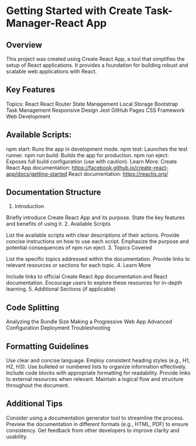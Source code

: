 # Getting Started with Create Task-Manager-React App

## Overview

This project was created using Create React App, a tool that simplifies the setup of React applications. It provides a foundation for building robust and scalable web applications with React.

## Key Features

Topics:
React
React Router
State Management
Local Storage
Bootstrap
Task Management
Responsive Design
Jest
GitHub Pages
CSS Framework
Web Development

## Available Scripts:

npm start: Runs the app in development mode.
npm test: Launches the test runner.
npm run build: Builds the app for production.
npm run eject: Exposes full build configuration (use with caution).
Learn More:
Create React App documentation: https://facebook.github.io/create-react-app/docs/getting-started
React documentation: https://reactjs.org/

## Documentation Structure

1. Introduction

Briefly introduce Create React App and its purpose.
State the key features and benefits of using it.
2. Available Scripts

List the available scripts with clear descriptions of their actions.
Provide concise instructions on how to use each script.
Emphasize the purpose and potential consequences of npm run eject.
3. Topics Covered

List the specific topics addressed within the documentation.
Provide links to relevant resources or sections for each topic.
4. Learn More

Include links to official Create React App documentation and React documentation.
Encourage users to explore these resources for in-depth learning.
5. Additional Sections (if applicable)

## Code Splitting

Analyzing the Bundle Size
Making a Progressive Web App
Advanced Configuration
Deployment
Troubleshooting

## Formatting Guidelines

Use clear and concise language.
Employ consistent heading styles (e.g., H1, H2, H3).
Use bulleted or numbered lists to organize information effectively.
Include code blocks with appropriate formatting for readability.
Provide links to external resources when relevant.
Maintain a logical flow and structure throughout the document.
## Additional Tips

Consider using a documentation generator tool to streamline the process.
Preview the documentation in different formats (e.g., HTML, PDF) to ensure consistency.
Get feedback from other developers to improve clarity and usability.
